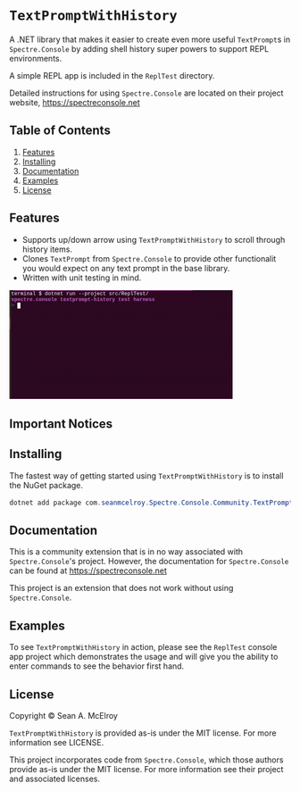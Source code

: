 # `TextPromptWithHistory`

A .NET library that makes it easier to create even more useful `TextPrompt`s in `Spectre.Console` by adding shell history super powers to support REPL environments.

A simple REPL app is included in the `ReplTest` directory.

Detailed instructions for using `Spectre.Console` are located on their project website, https://spectreconsole.net

## Table of Contents

1. [Features](#features)
1. [Installing](#installing)
1. [Documentation](#documentation)
1. [Examples](#examples)
1. [License](#license)

## Features

* Supports up/down arrow using `TextPromptWithHistory` to scroll through history items.
* Clones `TextPrompt` from `Spectre.Console` to provide other functionalit you would expect
  on any text prompt in the base library.
* Written with unit testing in mind.

![Example](docs/input/assets/images/example.gif)

## Important Notices

## Installing

The fastest way of getting started using `TextPromptWithHistory` is to install the NuGet package.

```csharp
dotnet add package com.seanmcelroy.Spectre.Console.Community.TextPromptWithHistory
```

## Documentation

This is a community extension that is in no way associated with `Spectre.Console`'s project.  However, the documentation for `Spectre.Console` can be found at https://spectreconsole.net

This project is an extension that does not work without using `Spectre.Console`.

## Examples

To see `TextPromptWithHistory` in action, please see the `ReplTest` console app project which
demonstrates the usage and will give you the ability to enter commands to see the behavior first
hand.

## License

Copyright © Sean A. McElroy

`TextPromptWithHistory` is provided as-is under the MIT license. For more information see LICENSE.

This project incorporates code from `Spectre.Console`, which those authors provide as-is under the MIT license. For more information see their project and associated licenses.
